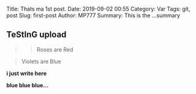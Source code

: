 Title: Thats ma 1st post.
Date: 2019-09-02 00:55
Category: Var
Tags: git, post
Slug: first-post
Author: MP777
Summary: This is the ...summary

## TeStInG upload

>> Roses are Red

> Violets are Blue

**i just write here**

**blue blue  blue...**



